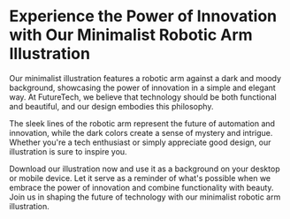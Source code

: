 <!--font:Poppins-->

# Experience the Power of Innovation with Our Minimalist Robotic Arm Illustration

Our minimalist illustration features a robotic arm against a dark and moody background, showcasing the power of innovation in a simple and elegant way. At FutureTech, we believe that technology should be both functional and beautiful, and our design embodies this philosophy.

The sleek lines of the robotic arm represent the future of automation and innovation, while the dark colors create a sense of mystery and intrigue. Whether you're a tech enthusiast or simply appreciate good design, our illustration is sure to inspire you.

Download our illustration now and use it as a background on your desktop or mobile device. Let it serve as a reminder of what's possible when we embrace the power of innovation and combine functionality with beauty. Join us in shaping the future of technology with our minimalist robotic arm illustration.

<!--

Write me markdown content of website with wallpaper:

"A wallpaper with a minimalist illustration of a robotic arm, against a background of dark and moody colors."

The header of the page should not be copy of the text but rather a real content of the website which is using this wallpaper.


---


# Robotic Arm Wallpaper

Welcome to our website featuring a minimalist illustration of a robotic arm against a dark and moody background. This wallpaper is perfect for those who appreciate the beauty of technology and the simplicity of design.

The robotic arm in the illustration represents the future of automation and innovation, while the dark colors create a sense of mystery and intrigue. Whether you're using this wallpaper for your desktop or mobile device, it's sure to add a touch of sophistication to your digital space.

Download this wallpaper now and experience the perfect balance of minimalism and technology.


---


Heading should not include word "wallpaper". The website should not be about the wallpaper itself, wallpaper is just a related background, rewrite whole content.


---


# FutureTech: Embrace the Power of Innovation with Our Minimalist Illustration

Our website features a minimalist illustration of a robotic arm against a dark and moody background. This design represents the future of automation and innovation, while the dark colors create a sense of mystery and intrigue.

At FutureTech, we believe that technology should be both functional and beautiful. That's why we've created this illustration to showcase the power of innovation in a simple and elegant way. Whether you're a tech enthusiast or just appreciate good design, our illustration is sure to inspire you.

So why not download our illustration and use it as a background on your desktop or mobile device? It's the perfect way to stay inspired and motivated throughout the day. Join us in embracing the power of innovation and let our minimalist illustration be a reminder of what's possible when we combine functionality with beauty.


---


Heading is too long, rewrite whole content.


---


# Embrace the Power of Innovation with Our Minimalist Illustration

At FutureTech, we believe that technology should be both functional and beautiful. That's why we've created a minimalist illustration of a robotic arm against a dark and moody background to showcase the power of innovation in a simple and elegant way.

Our design represents the future of automation and innovation, while the dark colors create a sense of mystery and intrigue. Whether you're a tech enthusiast or just appreciate good design, our illustration is sure to inspire you.

So why not download our illustration and use it as a background on your desktop or mobile device? It's the perfect way to stay inspired and motivated throughout the day. Join us in embracing the power of innovation and let our minimalist illustration be a reminder of what's possible when we combine functionality with beauty.


---


Heading is too long, rewrite whole content.


---


# Experience the Power of Innovation with Our Minimalist Robotic Arm Illustration

Our minimalist illustration features a robotic arm against a dark and moody background, showcasing the power of innovation in a simple and elegant way. At FutureTech, we believe that technology should be both functional and beautiful, and our design embodies this philosophy.

The sleek lines of the robotic arm represent the future of automation and innovation, while the dark colors create a sense of mystery and intrigue. Whether you're a tech enthusiast or simply appreciate good design, our illustration is sure to inspire you.

Download our illustration now and use it as a background on your desktop or mobile device. Let it serve as a reminder of what's possible when we embrace the power of innovation and combine functionality with beauty. Join us in shaping the future of technology with our minimalist robotic arm illustration.


---


Write me a Google font which is best fitting for the website.

Pick from the list:
- Lobster
- Lato
- Open Sans
- IBM Plex Sans
- Inter
- Poppins
- Dancing Script
- Futura
- Playfair Display
- Alegreya
- Orbitron
- Montserrat
- Roboto
- Great Vibes
- Exo 2
- Barlow Condensed
- Raleway


Write just the font name nothing else.


---


Poppins

-->
